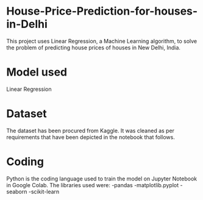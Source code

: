 # House-Price-Prediction-for-houses-in-Delhi

This project uses Linear Regression, a Machine Learning algorithm, to solve the problem of predicting house prices of houses in New Delhi, India.

# Model used

Linear Regression

# Dataset 

The dataset has been procured from Kaggle. It was cleaned as per requirements that have been depicted in the notebook that follows.

# Coding

Python is the coding language used to train the model on Jupyter Notebook in Google Colab.
The libraries used were:
-pandas
-matplotlib.pyplot
-seaborn
-scikit-learn


